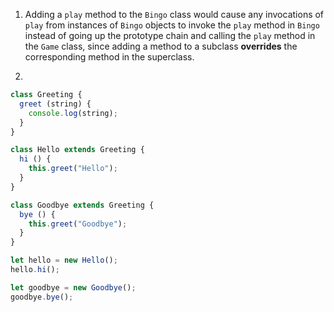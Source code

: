 1. Adding a `play` method to the `Bingo` class would cause any invocations of `play` from instances of `Bingo` objects to invoke the `play` method in `Bingo` instead of going up the prototype chain and calling the `play` method in the `Game` class, since adding a method to a subclass **overrides** the corresponding method in the superclass.

2. 

```javascript
class Greeting {
  greet (string) {
    console.log(string);
  }
}

class Hello extends Greeting {
  hi () {
    this.greet("Hello");
  }
}

class Goodbye extends Greeting {
  bye () {
    this.greet("Goodbye");
  }
}

let hello = new Hello();
hello.hi();

let goodbye = new Goodbye();
goodbye.bye();
```